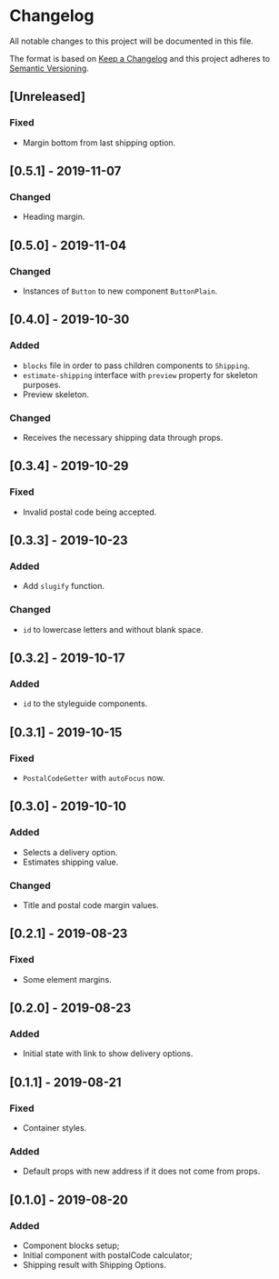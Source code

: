 # Changelog

All notable changes to this project will be documented in this file.

The format is based on [Keep a Changelog](http://keepachangelog.com/en/1.0.0/)
and this project adheres to [Semantic Versioning](http://semver.org/spec/v2.0.0.html).

## [Unreleased]

### Fixed

- Margin bottom from last shipping option.

## [0.5.1] - 2019-11-07

### Changed

- Heading margin.

## [0.5.0] - 2019-11-04

### Changed

- Instances of `Button` to new component `ButtonPlain`.

## [0.4.0] - 2019-10-30

### Added

- `blocks` file in order to pass children components to `Shipping`.
- `estimate-shipping` interface with `preview` property for skeleton purposes.
- Preview skeleton.

### Changed

- Receives the necessary shipping data through props.

## [0.3.4] - 2019-10-29

### Fixed

- Invalid postal code being accepted.

## [0.3.3] - 2019-10-23

### Added

- Add `slugify` function.

### Changed

- `id` to lowercase letters and without blank space.

## [0.3.2] - 2019-10-17

### Added

- `id` to the styleguide components.

## [0.3.1] - 2019-10-15

### Fixed

- `PostalCodeGetter` with `autoFocus` now.

## [0.3.0] - 2019-10-10

### Added

- Selects a delivery option.
- Estimates shipping value.

### Changed

- Title and postal code margin values.

## [0.2.1] - 2019-08-23

### Fixed

- Some element margins.

## [0.2.0] - 2019-08-23

### Added

- Initial state with link to show delivery options.

## [0.1.1] - 2019-08-21

### Fixed

- Container styles.

### Added

- Default props with new address if it does not come from props.

## [0.1.0] - 2019-08-20

### Added

- Component blocks setup;
- Initial component with postalCode calculator;
- Shipping result with Shipping Options.
